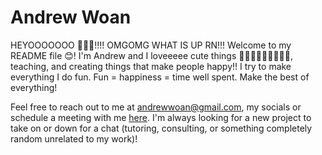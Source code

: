 # Andrew Woan

HEYOOOOOOO 👋👋👋!!!! OMGOMG WHAT IS UP RN!!! Welcome to my README file 😊! I'm Andrew and I loveeeee cute things 🥰🥰🥰🥰🥰🥰🥰🥰🥰, teaching, and creating things that make people happy!! I try to make everything I do fun. Fun = happiness = time well spent. Make the best of everything!

Feel free to reach out to me at andrewwoan@gmail.com, my socials or schedule a meeting with me [here](https://calendly.com/andrewwoan/virtual-coffee-chat). I'm always looking for a new project to take on or down for a chat (tutoring, consulting, or something completely random unrelated to my work)! 
